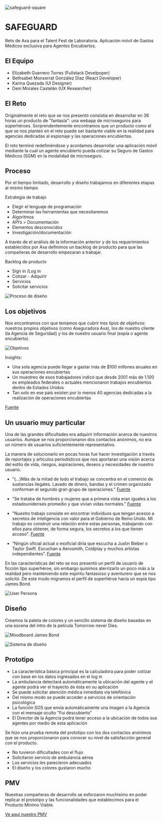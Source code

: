 ![safeguard-square](https://user-images.githubusercontent.com/32871457/40625602-24dcdd7e-6279-11e8-8367-39754d02dad9.png)

# SAFEGUARD

Reto de Axa para el Talent Fest de Laboratoria.
Aplicación móvil de Gastos Médicos exclusiva para Agentes Encubiertos.

## El Equipo

* Elizabeth Guerrero Torres (Fullstack Develpoper)
* Bethsabet Monserrat González Díaz (React Developer)
* Karina Quezada (UI Designer)
* Dení Morales Castelán (UX Researcher)


## El Reto

Originalmente el reto que se nos presentó consistía en desarrollar en 36 horas un producto de "fantasía": una webapp de microseguros para súperhéroes. Sorprendentemente encontramos que un producto como el que se nos planteó en el reto puede ser bastante viable en la realidad para agencias dedicadas al  espionaje y las operaciones encubiertas. 

El reto terminó redefiniéndose y acordamos desarrollar una aplicación móvil mediante la cual un agente encubierto pueda cotizar su Seguro de Gastos Médicos (SGM) en la modalidad de microseguro.


## Proceso

Por el tiempo limitado, desarrollo y diseño trabajamos en diferentes etapas al mismo tiempo.

Estrategia de trabajo

* Elegir el lenguaje de programación 
* Determinar las herramientas que necesitaremos
* Algoritmos
* API’s > Documentación
* Elementos desconocidos 
* Investigación/documentación

A través de el análisis de la información anterior y de los requerimientos establecidos por Axa definimos un backlog de producto para que las compañeras de desarrollo empezaran a trabajar.

Backlog de producto

* Sign in /Log in
* Cotizar - Adquirir
* Servicios
* Solicitar servicios

![Proceso de diseño](./assets/images/proceso.png)

## Los objetivos

Nos encontramos con que teníamos que cubrir tres tipos de objetivos: nuestros propios objetivos (como Aseguradora Axa), los de nuestro cliente (la Agencia de Seguridad) y los de nuestro usuario final (espía o agente encubierto).

![Objetivos](./assets/images/objetivos.png)



Insights:

* Una sola agencia puede llegar a gastar más de $100 millones anuales en sus operaciones encubiertas
* Un muestreo de esos trabajadores indicó que desde 2001 más de 1.100 ex empleados federales o actuales mencionaron trabajos encubiertos dentro de Estados Unidos
* Tan solo en ese país existen por lo menos 40 agencias dedicadas a la realización de operaciones encubiertas

[Fuente](https://www.clarin.com/mundo/mundo-sombras-agentes-encubiertos-EEUU-New-York-Times-segunda-parte_0_Skk7kld5vmx.html)


## Un usuario muy particular

Una de las grandes dificultades era adquirir información acerca de nuestros usuarios. Aunque se nos proporcionaron dos contactos anónimos, no era un número de usuarios suficientemente representativo. 

La manera de solucionarlo en pocas horas fue hacer investigación a través de reportajes y artículos periodísticos que nos aportaran una visión acerca del estilo de vida, riesgos, aspiraciones, deseos y necesidades de nuestro usuario.

* "(...)Más de la mitad de todo el trabajo se concentra en el comercio de sustancias ilegales. Lavado de dinero, bandas y el crimen organizado conforman el segundo gran grupo de operaciones."
[Fuente](https://www.clarin.com/mundo/mundo-sombras-agentes-encubiertos-EEUU-New-York-Times-segunda-parte_0_Skk7kld5vmx.html)

* "Se trataba de hombres y mujeres que a primera vista eran iguales a los estadounidenses promedio y que vivían vidas normales."
[Fuente](http://www.bbc.com/mundo/noticias-39071426)

* "Nuestro trabajo consiste en encontrar individuos que tengan acesso a secretos de inteligencia con valor para el Gobierno de Reino Unido. Mi trabajo es construir una relación entre estas personas, trabajando con ellos para obtener, de forma segura, los secretos a los que tienen acceso".
[Fuente](https://www.elconfidencial.com/alma-corazon-vida/2015-10-27/asi-son-los-espias-de-verdad-contado-por-agentes-en-activo-del-mi6_1072192/)

* “Ningún oficial actual o exoficial diría que escucha a Justin Bieber o Taylor Swift. Escuchan a Aerosmith, Coldplay y muchos artistas independientes”.
[Fuente](http://cnnespanol.cnn.com/2012/11/13/los-espias-de-la-vida-real-explican-sus-diferencias-con-james-bond/)

En las características del reto se nos presentó un perfil de usuario de ficción tipo superhéroe, sin embargo quisimos aterrizarlo un poco más a la realidad pero manteniendo este espíritu fantasioso y aventurero que se nos solicitó. De este modo migramos el perfil de superhéroe hacia un espía tipo James Bond.

![User Persona](./assets/images/user_persona_axa.png)


## Diseño

Creamos la paleta de colores y un sencillo sistema de diseño basadas en una escena del intro de la película Tomorrow never Dies.

![Moodboard James Bond](./assets/images/james-bond-moodboard.jpg)

![Sistema de diseño](./assets/images/sistema-diseno.png)

## Prototipo

* La característica básica principal es la calculadora para poder cotizar con base en los datos ingresados en el log in
* La ambulancia detectará automáticamente la ubicación del agente y el agente podrá ver el trayecto de ésta en su aplicación
* Se puede solicitar atención médica inmediata vía telefónica
* Del mismo modo se puede acceder a servicios de orientación psicológica
* La función SOS que envía automáticamente una imagen a la Agencia con el mensaje oculto "Fui descubierto"
* El Director de la Agencia podrá tener acceso a la ubicación de todos sus agentes por medio de esta aplicación

Se hizo una prueba remota del prototipo con los dos contactos anónimos que se nos proporcionaron para conocer su nivel de satisfacción general con el producto. 

* No tuvieron dificultades con el flujo
* Solicitaron servicio de ambulancia aérea
* Los servicios les parecieron adecuados
* El diseño y los colores gustaron mucho


## PMV

Nuestras compañeras de desarrollo se esforzaron muchísimo en poder replicar el prototipo y las funcionalidades que establecimos para el Producto Mínimo Viable.

[Ve aquí nuestro PMV](https://behtsa.github.io/axxa-challengue/)


